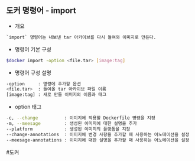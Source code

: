 ## 도커 명령어 - import

- 개요
```txt
`import` 명령어는 내보낸 tar 아카이브를 다시 들여와 이미지로 만든다.
```

- 명령어 기본 구성
```bash
$docker import -option <file.tar> [image:tag]
```

- 명령어 구성 설명
```bash
-option     : 명령에 추가할 옵션
<file.tar>  : 들여올 tar 아카이브 파일 이름
[image:tag] : 새로 만들 이미지의 이름과 태그
```

- option 태그
```bash
-c, --change          : 이미지에 적용할 Dockerfile 명령을 지정
-m, --meesage         : 생성된 이미지에 대한 설명을 추가
--platform            : 생성된 이미지의 플랫폼을 지정
--change-annotations  : 이미지에 변경 사항을 추가할 때 사용하는 어노테이션을 설정
--meesage-annotations : 이미지에 대한 설명을 추가할 때 사용하는 어노테이션을 설정
```

#도커